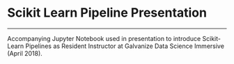 # Scikit Learn Pipeline Presentation
---
Accompanying Jupyter Notebook used in presentation to introduce Scikit-Learn Pipelines as Resident Instructor at Galvanize Data Science Immersive (April 2018).
